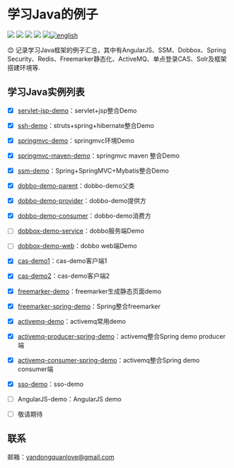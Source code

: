 # 学习Java的例子

[![](https://img.shields.io/github/issues/yandongquan/JavaStudyDemo.svg)](https://github.com/yandongquan/JavaStudyDemo/issues)  [![](https://img.shields.io/github/forks/yandongquan/JavaStudyDemo.svg)](https://github.com/yandongquan/JavaStudyDemo/network) [![](https://img.shields.io/github/stars/yandongquan/JavaStudyDemo.svg)](https://github.com/yandongquan/JavaStudyDemo/stargazers) [![](https://travis-ci.org/yandongquan/JavaStudyDemo.svg?branch=master)](https://travis-ci.org/yandongquan/JavaStudyDemo) [![](https://img.shields.io/github/release/yandongquan/JavaStudyDemo.svg)](https://github.com/yandongquan/JavaStudyDemo/releases)[![english](https://jaywcjlove.github.io/sb/lang/english.svg)](README_EN.md)

:blush: 记录学习Java框架的例子汇总，其中有AngularJS、SSM、Dobbox、Spring Security、Redis、Freemarker静态化、ActiveMQ、单点登录CAS、Solr及框架搭建环境等.

##  学习Java实例列表
* [x] [servlet-jsp-demo](https://github.com/yandongquan/JavaStudyDemo/tree/master/servlet-jsp-demo)：servlet+jsp整合Demo
* [x] [ssh-demo](https://github.com/yandongquan/JavaStudyDemo/tree/master/SSM-demo)：struts+spring+hibernate整合Demo
* [x] [springmvc-demo](https://github.com/yandongquan/JavaStudyDemo/tree/master/springmvc-demo)：springmvc环境Demo
* [x] [springmvc-maven-demo](https://github.com/yandongquan/JavaStudyDemo/tree/master/springmvc-maven-demo)：springmvc maven 整合Demo
* [x] [ssm-demo](https://github.com/yandongquan/JavaStudyDemo/tree/master/SSM-demo)：Spring+SpringMVC+Mybatis整合Demo
* [x] [dobbo-demo-parent](https://github.com/yandongquan/JavaStudyDemo/tree/master/dobbo-demo-parent)：dobbo-demo父类
* [x] [dobbo-demo-provider](https://github.com/yandongquan/JavaStudyDemo/tree/master/dubbo-demo-provider)：dobbo-demo提供方
* [x] [dobbo-demo-consumer](https://github.com/yandongquan/JavaStudyDemo/tree/master/dubbo-demo-consumer)：dobbo-demo消费方
* [ ] [dobbox-demo-service](https://github.com/yandongquan/JavaStudyDemo/tree/master/dobbox-demo-service)：dobbo服务端Demo
* [ ] [dobbox-demo-web](https://github.com/yandongquan/JavaStudyDemo/tree/master/dobbox-demo-web)：dobbo web端Demo
* [x] [cas-demo1](https://github.com/yandongquan/JavaStudyDemo/tree/master/cas-demo1)：cas-demo客户端1
* [x] [cas-demo2](https://github.com/yandongquan/JavaStudyDemo/tree/master/cas-demo2)：cas-demo客户端2
* [x] [freemarker-demo](https://github.com/yandongquan/JavaStudyDemo/tree/master/freemarker-demo)：freemarker生成静态页面demo
* [x] [freemarker-spring-demo](https://github.com/yandongquan/JavaStudyDemo/tree/master/freemarker-spring-demo)：Spring整合freemarker
* [x] [activemq-demo](https://github.com/yandongquan/JavaStudyDemo/tree/master/activemq-demo)：activemq常用demo
* [x] [activemq-producer-spring-demo](https://github.com/yandongquan/JavaStudyDemo/tree/master/activemq-producer-spring-demo)：activemq整合Spring demo producer端
* [x] [activemq-consumer-spring-demo](https://github.com/yandongquan/JavaStudyDemo/tree/master/activemq-consumer-spring-demo)：activemq整合Spring demo consumer端
* [x] [sso-demo](https://github.com/yandongquan/JavaStudyDemo/tree/master/sso-demo)：sso-demo

* [ ] AngularJS-demo：AngularJS demo

* [ ] 敬请期待

##  联系

邮箱：yandongquanlove@gmail.com


